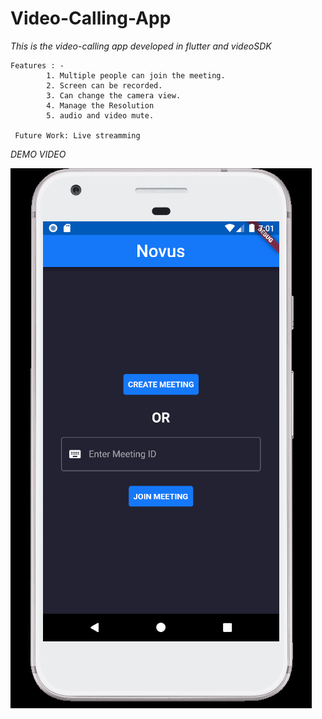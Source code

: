 # Video-Calling-App

*This is the video-calling app developed in flutter and videoSDK*
```
Features : -
        1. Multiple people can join the meeting.
        2. Screen can be recorded.
        3. Can change the camera view.
        4. Manage the Resolution
        5. audio and video mute.
        
 Future Work: Live streamming
 ```
 *DEMO VIDEO*
 
![](https://github.com/surajkd786/Video-Calling-App/blob/main/novus.gif.gif)
